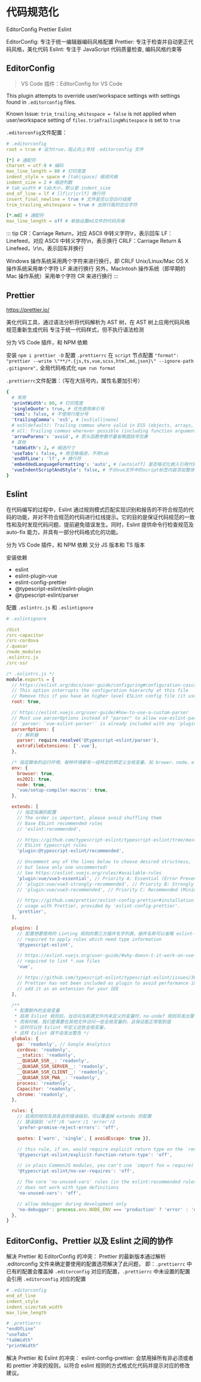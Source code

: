 # 代码规范化

EditorConfig Prettier Eslint

EditorConfig: 专注于统一编辑器编码风格配置
Prettier: 专注于检查并自动更正代码风格，美化代码
Eslint: 专注于 JavaScript 代码质量检查, 编码风格约束等

## EditorConfig

> VS Code 插件：EditorConfig for VS Code

This plugin attempts to override user/workspace settings with settings found in `.editorconfig` files.

Known Issue: `trim_trailing_whitespace = false` is not applied when user/workspace setting of `files.trimTrailingWhitespace` is set to `true`

`.editorconfig`文件配置：

```yaml
# .editorconfig
root = true # 设为true，阻止向上寻找 .editorconfig 文件

[*] # 通配符
charset = utf-8 # 编码
max_line_length = 80 # 打印宽度
indent_style = space # [tab|space] 缩进风格
indent_size = 2 # 缩进列数
# tab_width # tab大小，默认是 indent_size
end_of_line = lf # [lf|cr|crlf] 换行符
insert_final_newline = true # 文件是否以空白行结尾
trim_trailing_whitespace = true # 去除行尾的空白字符

[*.md] # 通配符
max_line_length = off # 单独设置md文件的代码风格
```

::: tip
CR：Carriage Return，对应 ASCII 中转义字符\r，表示回车
LF：Linefeed，对应 ASCII 中转义字符\n，表示换行
CRLF：Carriage Return & Linefeed，\r\n，表示回车并换行

Windows 操作系统采用两个字符来进行换行，即 CRLF
Unix/Linux/Mac OS X 操作系统采用单个字符 LF 来进行换行
另外，MacIntosh 操作系统（即早期的 Mac 操作系统）采用单个字符 CR 来进行换行
:::

## Prettier

https://prettier.io/

美化代码工具，通过语法分析将代码解析为 AST 树，在 AST 树上应用代码风格规范重新生成代码
专注于统一代码样式，但不执行语法检测

分为 VS Code 插件，和 NPM 依赖

安装 `npm i prettier -D`
配置 `.prettierrc`
在 `script` 节点配置 `"format": "prettier --write \"**/*.{js,ts,vue,scss,html,md,json}\" --ignore-path .gitignore",`
全局代码格式化 `npm run format`

`.prettierrc`文件配置：（写在大括号内，属性名要加引号）

```yaml
{
  # 常用
  'printWidth': 80, # 打印宽度
  'singleQuote': true, # 优先使用单引号
  'semi': false, # 不使用行尾分号
  'trailingComma': 'es5', # [es5|all|none]
  # es5(default): Trailing commas where valid in ES5 (objects, arrays, etc.)
  # all: Trailing commas wherever possible (including function arguments).
  'arrowParens': 'avoid', # 箭头函数参数尽量省略圆括号包裹
  # 其他
  'tabWidth': 2, # 缩进尺寸
  'useTabs': false, # 用空格缩进，不用tab
  'endOfLine': 'lf', # 换行符
  'embeddedLanguageFormatting': 'auto', # [auto|off] 是否格式化嵌入引用代码，比如md文件中嵌入的代码块
  'vueIndentScriptAndStyle': false, # 不对vue文件中的script标签内容添加整体缩进
}
```

## Eslint

在代码编写的过程中，Eslint 通过规则模式匹配实现识别和报告的不符合规范的代码的功能，并对不符合规范的代码进行红线提示。它的目的是保证代码规范的一致性和及时发现代码问题、提前避免错误发生。同时，Eslint 提供命令行检查规范及 auto-fix 能力，并具有一部分代码格式化的功能。

分为 VS Code 插件，和 NPM 依赖
又分 JS 版本和 TS 版本

安装依赖

- eslint
- eslint-plugin-vue
- eslint-config-prettier
- @typescript-eslint/eslint-plugin
- @typescript-eslint/parser

配置 `.eslintrc.js` 和 `.eslintignore`

```yaml
# .eslintignore

/dist
/src-capacitor
/src-cordova
/.quasar
/node_modules
.eslintrc.js
/src-ssr
```

```js
/* .eslintrc.js */
module.exports = {
  // https://eslint.org/docs/user-guide/configuring#configuration-cascading-and-hierarchy
  // This option interrupts the configuration hierarchy at this file
  // Remove this if you have an higher level ESLint config file (it usually happens into a monorepos)
  root: true,

  // https://eslint.vuejs.org/user-guide/#how-to-use-a-custom-parser
  // Must use parserOptions instead of "parser" to allow vue-eslint-parser to keep working
  // `parser: 'vue-eslint-parser'` is already included with any 'plugin:vue/**' config and should be omitted
  parserOptions: {
    // 解析器
    parser: require.resolve('@typescript-eslint/parser'),
    extraFileExtensions: ['.vue'],
  },

  /* 指定脚本的运行环境，每种环境都有一组特定的预定义全局变量。如 brower、node、es6 等 */
  env: {
    browser: true,
    es2021: true,
    node: true,
    'vue/setup-compiler-macros': true,
  },

  extends: [
    // 指定拓展的配置
    // The order is important, please avoid shuffling them
    // Base ESLint recommended rules
    // 'eslint:recommended',

    // https://github.com/typescript-eslint/typescript-eslint/tree/master/packages/eslint-plugin#usage
    // ESLint typescript rules
    'plugin:@typescript-eslint/recommended',

    // Uncomment any of the lines below to choose desired strictness,
    // but leave only one uncommented!
    // See https://eslint.vuejs.org/rules/#available-rules
    'plugin:vue/vue3-essential', // Priority A: Essential (Error Prevention)
    // 'plugin:vue/vue3-strongly-recommended', // Priority B: Strongly Recommended (Improving Readability)
    // 'plugin:vue/vue3-recommended', // Priority C: Recommended (Minimizing Arbitrary Choices and Cognitive Overhead)

    // https://github.com/prettier/eslint-config-prettier#installation
    // usage with Prettier, provided by 'eslint-config-prettier'.
    'prettier',
  ],

  plugins: [
    // 配置想要使用的 Linting 规则的第三方插件名字列表。插件名称可以省略 eslint-plugin- 前缀
    // required to apply rules which need type information
    '@typescript-eslint',

    // https://eslint.vuejs.org/user-guide/#why-doesn-t-it-work-on-vue-files
    // required to lint *.vue files
    'vue',

    // https://github.com/typescript-eslint/typescript-eslint/issues/389#issuecomment-509292674
    // Prettier has not been included as plugin to avoid performance impact
    // add it as an extension for your IDE
  ],

  /**
   * 配置额外的全局变量
   * 启用 Eslint 规则后，当访问当前源文件内未定义的变量时，no-undef 规则将发出警告
   * 而有时候，我们是需要在其他文件访问一些全局变量的，且保证能正常取到值
   * 这时可以在 Eslint 中定义这些全局变量，
   * 这样 Eslint 就不会发出警告 */
  globals: {
    ga: 'readonly', // Google Analytics
    cordova: 'readonly',
    __statics: 'readonly',
    __QUASAR_SSR__: 'readonly',
    __QUASAR_SSR_SERVER__: 'readonly',
    __QUASAR_SSR_CLIENT__: 'readonly',
    __QUASAR_SSR_PWA__: 'readonly',
    process: 'readonly',
    Capacitor: 'readonly',
    chrome: 'readonly',
  },

  rules: {
    // 启用的规则及其各自的错误级别，可以覆盖掉 extends 的配置
    // 错误级别 'off'/0 'warn'/1 'error'/2
    'prefer-promise-reject-errors': 'off',

    quotes: ['warn', 'single', { avoidEscape: true }],

    // this rule, if on, would require explicit return type on the `render` function
    '@typescript-eslint/explicit-function-return-type': 'off',

    // in plain CommonJS modules, you can't use `import foo = require('foo')` to pass this rule, so it has to be disabled
    '@typescript-eslint/no-var-requires': 'off',

    // The core 'no-unused-vars' rules (in the eslint:recommended ruleset)
    // does not work with type definitions
    'no-unused-vars': 'off',

    // allow debugger during development only
    'no-debugger': process.env.NODE_ENV === 'production' ? 'error' : 'off',
  },
}
```

## EditorConfig、Prettier 以及 Eslint 之间的协作

解决 Prettier 和 EditorConfig 的冲突：
Prettier 的最新版本通过解析 .editorconfig 文件来确定要使用的配置选项解决了此问题，
即：`.prettierrc` 中已有的配置会覆盖掉 `.editorconfig` 对应的配置，`.prettierrc` 中未设置的配置会引用 `.editorconfig` 对应的配置

```yaml
# .editorconfig
end_of_line
indent_style
indent_size/tab_width
max_line_length

# .prettierrc
"endOfLine"
"useTabs"
"tabWidth"
"printWidth"
```

解决 Prettier 和 Eslint 的冲突：
eslint-config-prettier: 会禁用掉所有非必须或者和 prettier 冲突的规则，以符合 eslint 规则的方式格式化代码并提示对应的修改建议。
